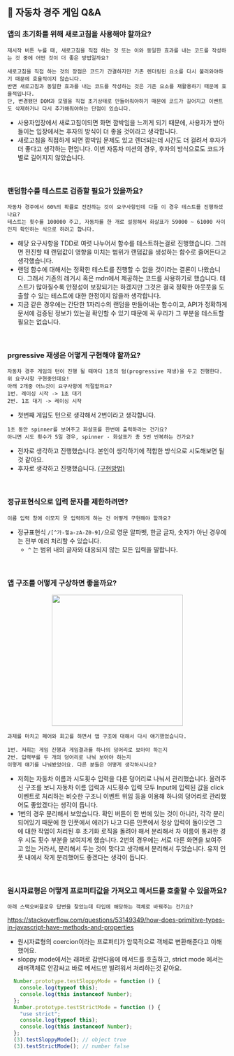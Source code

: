 ## 🚀 자동차 경주 게임 Q&A

### 앱의 초기화를 위해 새로고침을 사용해야 할까요?
```
재시작 버튼 누를 때, 새로고침을 직접 하는 것 또는 이와 동일한 효과를 내는 코드를 작성하는 것 중에 어떤 것이 더 좋은 방법일까요?

새로고침을 직접 하는 것의 장점은 코드가 간결하지만 기존 렌더링된 요소를 다시 불러와야하기 때문에 효율적이지 않습니다.
반면 새로고침과 동일한 효과를 내는 코드를 작성하는 것은 기존 요소를 재활용하기 때문에 효율적입니다. 
단, 변경됐던 DOM과 모델을 직접 초기상태로 만들어줘야하기 때문에 코드가 길어지고 이벤트도 삭제하거나 다시 추가해줘야하는 단점이 있습니다.
```
- 사용자입장에서 새로고침이되면 화면 깜박임을 느끼게 되기 때문에, 사용자가 받아들이는 입장에서는 후자의 방식이 더 좋을 것이라고 생각합니다.
- 새로고침을 직접하게 되면 깜박임 문제도 있고 렌더되는데 시간도 더 걸려서 후자가 더 좋다고 생각하는 편입니다. 이번 자동차 미션의 경우, 후자의 방식으로도 코드가 별로 길어지지 않았습니다.

<br />

### 랜덤함수를 테스트로 검증할 필요가 있을까요?
```
자동차 경주에서 60%의 확률로 전진하는 것이 요구사항인데 다들 이 경우 테스트를 진행하셨나요?
테스트는 횟수를 100000 주고, 자동차를 한 개로 설정해서 화살표가 59000 ~ 61000 사이인지 확인하는 식으로 하려고 합니다.
```
- 해당 요구사항을 TDD로 여럿 나누어서 함수를 테스트하는걸로 진행했습니다. 그러면 전진할 때 랜덤값이 영향을 미치는 범위가 랜덤값을 생성하는 함수로 줄어든다고 생각했습니다.
- 랜덤 함수에 대해서는 정확한 테스트를 진행할 수 없을 것이라는 결론이 나왔습니다. 그래서 기존의 레거시 혹은 mdn에서 제공하는 코드를 사용하기로 했습니다. 테스트가 많아질수록 안정성이 보장되기는 하겠지만 그것은 결국 정확한 아웃풋을 도출할 수 있는 테스트에 대한 한정이지 않을까 생각합니다.
- 지금 같은 경우에는 간단한 1자리수의 랜덤을 만들어내는 함수이고, API가 정확하게 문서에 검증된 정보가 있는걸 확인할 수 있기 때문에 꼭 우리가 그 부분을 테스트할 필요는 없습니다.

<br />

### prgressive 재생은 어떻게 구현해야 할까요?
```
자동차 경주 게임의 턴이 진행 될 때마다 1초의 텀(progressive 재생)을 두고 진행한다.
위 요구사항 구현중인데요!
아래 2개중 어느것이 요구사항에 적절할까요?
1번. 레이싱 시작 -> 1초 대기
2번. 1초 대기 -> 레이싱 시작
```
- 첫번째 게임도 턴으로 생각해서 2번이라고 생각합니다.

```
1초 동안 spinner를 보여주고 화살표를 한번에 출력하라는 건가요?
아니면 시도 횟수가 5일 경우, spinner - 화살표가 총 5번 반복하는 건가요?
```
- 전자로 생각하고 진행했습니다. 본인이 생각하기에 적합한 방식으로 시도해보면 될 것 같아요.
- 후자로 생각하고 진행했습니다. [(구현방법)](https://user-images.githubusercontent.com/60066472/108361067-5b911500-7235-11eb-8b30-2264b1efba0c.png)

<br />

### 정규표현식으로 입력 문자를 제한하려면?
```
이름 입력 창에 이모지 못 입력하게 하는 건 어떻게 구현해야 할까요?
```
- 정규표현식 `/[^가-힣a-zA-Z0-9]/`으로 영문 알파벳, 한글 글자, 숫자가 아닌 경우에는 전부 에러 처리할 수 있습니다.
  - `^` 는 범위 내의 글자와 대응되지 않는 모든 입력을 말합니다.

<br />

### 앱 구조를 어떻게 구상하면 좋을까요?
<p align="center"><img src="https://user-images.githubusercontent.com/60066472/108373306-196ed000-7243-11eb-8f44-be4aa44c2377.png" width="300"></p>

```
과제를 마치고 페어와 회고를 하면서 앱 구조에 대해서 다시 얘기했었습니다.

1번. 저희는 게임 진행과 게임결과를 하나의 덩어리로 보아야 하는지
2번. 입력부를 두 개의 덩어리로 나눠 보아야 하는지
이렇게 얘기를 나눠봤었어요. 다른 분들은 어떻게 생각하시나요?
```
- 저희는 자동차 이름과 시도횟수 입력을 다른 덩어리로 나눠서 관리했습니다. 올려주신 구조를 보니 자동차 이름 입력과 시도횟수 입력 모두 Input에 입력된 값을 click 이벤트로 처리하는 비슷한 구조니 이벤트 위임 등을 이용해 하나의 덩어리로 관리했어도 좋았겠다는 생각이 듭니다.
- 1번의 경우 분리해서 보았습니다. 확인 버튼이 한 번에 있는 것이 아니라, 각각 분리되어있기 때문에 한 인풋에서 에러가 나고 다른 인풋에서 정상 입력이 돌아오면 그에 대한 작업이 처리된 후 초기화 로직을 돌려야 해서 분리해서 차 이름이 통과한 경우 시도 횟수 부분을 보여지게 했습니다. 2번의 경우에는 서로 다른 화면을 보여주고 있는 거라서, 분리해서 두는 것이 맞다고 생각해서 분리해서 두었습니다. 유저 인풋 내에서 작게 분리했어도 좋겠다는 생각이 듭니다.

<br />

### 원시자료형은 어떻게 프로퍼티값을 가져오고 메서드를 호출할 수 있을까요?
```
아래 스택오버플로우 답변을 찾았는데 타입에 해당하는 객체로 바꿔주는 건가요?
```
https://stackoverflow.com/questions/53149349/how-does-primitive-types-in-javascript-have-methods-and-properties

- 원시자료형의 coercion이라는 프로퍼티가 암묵적으로 객체로 변환해준다고 이해했어요.
- sloppy mode에서는 래퍼로 감싼다음에 메서드를 호출하고, strict mode 에서는 래퍼객체로 안감싸고 바로 메서드만 빌려워서 처리하는것 같아요.
```js
  Number.prototype.testSloppyMode = function () {
    console.log(typeof this);
    console.log(this instanceof Number);
  };
  Number.prototype.testStrictMode = function () {
    "use strict";
    console.log(typeof this);
    console.log(this instanceof Number);
  };
  (3).testSloppyMode(); // object true
  (3).testStrictMode(); // number false
```

